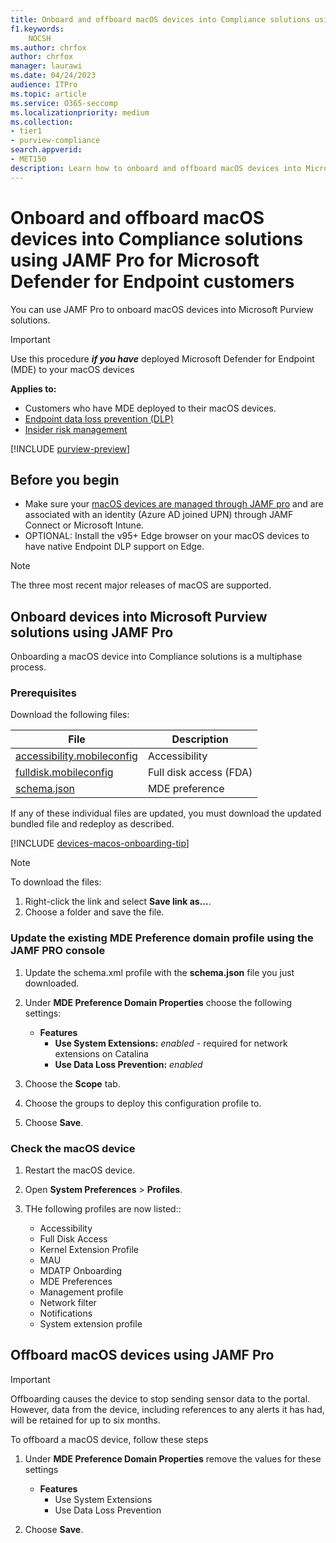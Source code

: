 ```yaml
---
title: Onboard and offboard macOS devices into Compliance solutions using JAMF Pro for Microsoft Defender for Endpoint customers
f1.keywords:
    NOCSH
ms.author: chrfox
author: chrfox
manager: laurawi
ms.date: 04/24/2023
audience: ITPro
ms.topic: article
ms.service: O365-seccomp
ms.localizationpriority: medium
ms.collection: 
- tier1
- purview-compliance 
search.appverid:
- MET150 
description: Learn how to onboard and offboard macOS devices into Microsoft Purview solutions using JAMF Pro for Microsoft Defender for Endpoint customers
---
```

# Onboard and offboard macOS devices into Compliance solutions using JAMF Pro for Microsoft Defender for Endpoint customers

You can use JAMF Pro to onboard macOS devices into Microsoft Purview solutions.

> [!IMPORTANT]
> Use this procedure ***if you have*** deployed Microsoft Defender for Endpoint (MDE) to your macOS devices

**Applies to:**

- Customers who have MDE deployed to their macOS devices.
- [Endpoint data loss prevention (DLP)](./endpoint-dlp-learn-about.md)
- [Insider risk management](insider-risk-management.md)

[!INCLUDE [purview-preview](../includes/purview-preview.md)]

## Before you begin ##

- Make sure your [macOS devices are managed through JAMF pro](https://www.jamf.com/resources/product-documentation/jamf-pro-installation-guide-for-mac/) and are associated with an identity (Azure AD joined UPN) through JAMF Connect or Microsoft Intune.
- OPTIONAL: Install the v95+ Edge browser on your macOS devices to have native Endpoint DLP support on Edge.
 
> [!NOTE]
> The three most recent major releases of macOS are supported.

## Onboard devices into Microsoft Purview solutions using JAMF Pro ##

Onboarding a macOS device into Compliance solutions is a multiphase process.

### Prerequisites ###

Download the following files:

|File |Description |
|---------|---------|
[accessibility.mobileconfig](https://github.com/microsoft/mdatp-xplat/blob/master/macos/mobileconfig/profiles/accessibility.mobileconfig)| Accessibility |
|[fulldisk.mobileconfig](https://github.com/microsoft/mdatp-xplat/blob/master/macos/mobileconfig/profiles/fulldisk.mobileconfig)| Full disk access (FDA) |
|[schema.json](https://github.com/microsoft/mdatp-xplat/blob/master/macos/schema/schema.json) | MDE preference |

If any of these individual files are updated, you must download the updated bundled file and redeploy as described.

[!INCLUDE [devices-macos-onboarding-tip](../includes/devices-macos-onboarding-tip.md)]

> [!NOTE]
> To download the files:
> 1. Right-click the link and select **Save link as...**. 
> 2. Choose a folder and save the file.

### Update the existing MDE Preference domain profile using the JAMF PRO console

1. Update the schema.xml profile with the **schema.json** file you just downloaded.

1. Under **MDE Preference Domain Properties** choose the following settings:
    - **Features** 
        - **Use System Extensions:** *enabled* - required for network extensions on Catalina
        - **Use Data Loss Prevention:** *enabled*

1. Choose the **Scope** tab.

1. Choose the groups to deploy this configuration profile to.

1. Choose **Save**. 

### Check the macOS device 

1. Restart the macOS device.

1. Open **System Preferences** > **Profiles**.

1. THe following profiles are now listed::
    - Accessibility
    - Full Disk Access
    - Kernel Extension Profile
    - MAU
    - MDATP Onboarding
    - MDE Preferences
    - Management profile
    - Network filter
    - Notifications
    - System extension profile

## Offboard macOS devices using JAMF Pro

> [!IMPORTANT]
> Offboarding causes the device to stop sending sensor data to the portal. However, data from the device, including references to any alerts it has had, will be retained for up to six months.

To offboard a macOS device, follow these steps

 1. Under **MDE Preference Domain Properties** remove the values for these settings
    - **Features**
        - Use System Extensions
        - Use Data Loss Prevention

1. Choose **Save**.
